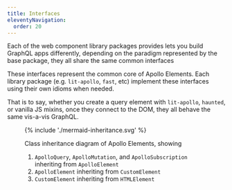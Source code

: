 ```yaml
---
title: Interfaces
eleventyNavigation:
  order: 20
---
```


Each of the web component library packages provides lets you build GraphQL apps 
differently, depending on the paradigm represented by the base package, they all 
share the same common interfaces

These interfaces represent the common core of Apollo Elements. Each library 
package (e.g. `lit-apollo`, `fast`, etc) implement these interfaces using their 
own idioms when needed.

That is to say, whether you create a query element with `lit-apollo`, `haunted`, 
or vanilla JS mixins, once they connect to the DOM, they all behave the same 
vis-a-vis GraphQL.

<figure aria-label="Inheritance diagram">

  {% include './mermaid-inheritance.svg' %}

  <figcaption class="visually-hidden">

  Class inheritance diagram of Apollo Elements, showing

  1. `ApolloQuery`, `ApolloMutation`, and `ApolloSubscription` inheriting from `ApolloElement`
  2. `ApolloElement` inheriting from `CustomElement`
  2. `CustomElement` inheriting from `HTMLElement`

  </figcaption>
</figure>
